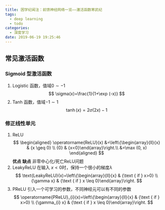 ```yaml
---
title: 困学纪闻注：前馈神经网络一览——激活函数寒武纪
tags:
  - deep learning
  - todo
categories:
  - 深度学习
date: 2019-06-19 19:25:46
---
```


## 常见激活函数

### Sigmoid 型激活函数

1. Logistic 函数，值域$0 \sim -1$
$$
\sigma(x)=\frac{1}{1+\exp (-x)}
$$
2. Tanh 函数，值域$-1 \sim 1$
$$
\tanh (x)=2 \sigma(2 x)-1
$$


### 修正线性单元

1. ReLU
$$
\begin{aligned} \operatorname{ReLU}(x) &=\left\{\begin{array}{ll}{x} & {x \geq 0} \\ {0} & {x<0}\end{array}\right.\\ &=\max (0, x) \end{aligned}
$$
**优点**
**缺点** 非零中心化/死亡ReLU问题
2. LeakyReLU
在输入 $x < 0$时，保持一个很小的梯度$\lambda$
$$
\text{LeakyReLU}(x)=\left\{\begin{array}{ll}{x} & {\text { if  } x>0} \\ {\gamma x} & {\text { if  } x \leq 0}\end{array}\right.
$$
3. PReLU
引入一个可学习的参数，不同神经元可以有不同的参数
$$
\operatorname{PReLU}_{i}(x)=\left\{\begin{array}{ll}{x} & {\text { if  } x>0} \\ {\gamma_{i} x} & {\text { if  } x \leq 0}\end{array}\right.
$$

